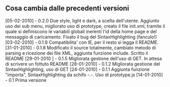 <h2>Cosa cambia dalle precedenti versioni</h2>
[05-02-2010]	-	0.2.0	Due style, light e dark, a scelta dell'utente. Aggiunto uso dei sub menu, migliorato uso di prototype, creato il file init.xml,
							tramite il quale si definiscono le variabili globali inerenti l'id della home page e del messaggio di caricamento.
							Fixato il bug del SintaxHighlighting (fanculo!)				
[03-02-2010]	-	0.1.9 	Compatibilita' con IE, per il resto si legga il README.
[31-01-2010]	-	0.1.8 	Modificato il source totalmente, cambiato metodo di parsing e ricezione dei file XML, aggiunta funzione include. 
                   			Scritto il README                			
[29-01-2010	]	-	0.1.5 	Migliorata gestione dell'uso di GET. In attesa di scrivere un fottuto README
[28-01-2010]	-	0.1.2 	Migliorata gestione del SintaxHighlighting, uso di GET
[24-01-2010]	-	0.1.1 	Aggiunta funzione "importa", SintaxHighlighting da schifo -.-. Uso di prototype.js
[14-01-2010]	-	0.1   	Prima versione
